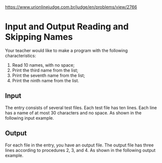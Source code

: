 https://www.urionlinejudge.com.br/judge/en/problems/view/2766

# Input and Output Reading and Skipping Names

Your teacher would like to make a program with the following characteristics:

1. Read 10 names, with no space;
1. Print the third name from the list;
1. Print the seventh name from the list;
1. Print the ninth name from the list.

## Input

The entry consists of several test files. Each test file has ten lines. Each
line has a name of at most 30 characters and no space. As shown in the
following input example.

## Output

For each file in the entry, you have an output file. The output file has three
lines according to procedures 2, 3, and 4. As shown in the following output
example.
